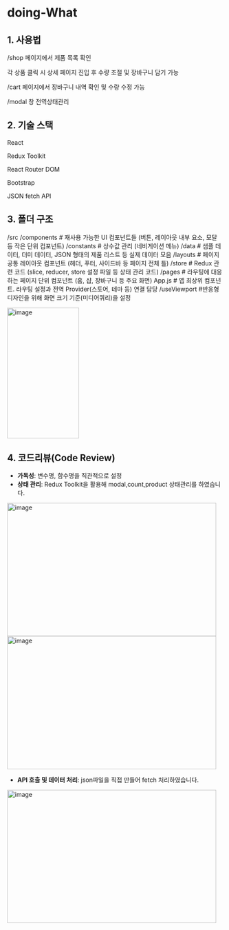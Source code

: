 # doing-What

## 1. 사용법

/shop 페이지에서 제품 목록 확인

각 상품 클릭 시 상세 페이지 진입 후 수량 조절 및 장바구니 담기 가능

/cart 페이지에서 장바구니 내역 확인 및 수량 수정 가능

/modal 창 전역상태관리

## 2. 기술 스택

React

Redux Toolkit

React Router DOM

Bootstrap  

JSON fetch API

## 3. 폴더 구조
/src
  /components    # 재사용 가능한 UI 컴포넌트들 (버튼, 레이아웃 내부 요소, 모달 등 작은 단위 컴포넌트)
  /constants    # 상수값 관리 (네비게이션 메뉴)
  /data         # 샘플 데이터, 더미 데이터, JSON 형태의 제품 리스트 등 실제 데이터 모음
  /layouts      # 페이지 공통 레이아웃 컴포넌트 (헤더, 푸터, 사이드바 등 페이지 전체 틀)
  /store        # Redux 관련 코드 (slice, reducer, store 설정 파일 등 상태 관리 코드)
  /pages        # 라우팅에 대응하는 페이지 단위 컴포넌트 (홈, 샵, 장바구니 등 주요 화면)
  App.js        # 앱 최상위 컴포넌트. 라우팅 설정과 전역 Provider(스토어, 테마 등) 연결 담당
  /useViewport  #반응형 디자인을 위해 화면 크기 기준(미디어쿼리)을 설정
  
<img width="167" height="303" alt="image" src="https://github.com/user-attachments/assets/26c81706-23f5-44aa-a77a-d221f41504a5" />


  ## 4. 코드리뷰(Code Review)

- **가독성**: 변수명, 함수명을 직관적으로 설정    
- **상태 관리**: Redux Toolkit을 활용해 modal,count,product 상태관리를 하였습니다.
<img width="486" height="309" alt="image" src="https://github.com/user-attachments/assets/881c6e6f-a68c-4354-909d-ba61730255d8" />

<img width="486" height="309" alt="image" src="https://github.com/user-attachments/assets/a6b16115-3033-4c1d-9508-9744550df0de" />

- **API 호출 및 데이터 처리**: json파일을 직접 만들어 fetch 처리하였습니다.
<img width="486" height="309" alt="image" src="https://github.com/user-attachments/assets/a7faa8da-e718-4a17-871b-da06e3516770" />












